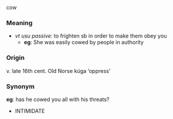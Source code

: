 cow
### Meaning
+ _vt usu passive_: to frighten sb in order to make them obey you
	+ __eg__: She was easily cowed by people in authority

### Origin

v. late 16th cent. Old Norse kúga ‘oppress’

### Synonym

__eg__: has he cowed you all with his threats?

+ INTIMIDATE


